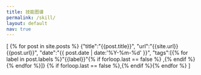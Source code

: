 ```yaml
---
title: 技能图谱
permalink: /skill/
layout: default
nav: true
---
```


[
{% for post in site.posts %}
  {"title":"{{post.title}}",
  "url":"{{site.url}}{{post.url}}",
  "date":"{{ post.date | date:'%Y-%m-%d' }}",
  "tags":[{% for label in post.labels %}"{{label}}"{% if forloop.last == false %} ,{% endif %}{% endfor %}]}
  {% if forloop.last == false %},{% endif %}{% endfor %}
]

<canvas id="skillboard" width="950" height="450"></canvas>
<script src="/assets/js/lib/arbor/arbor.js"></script>
<script src="/assets/js/lib/arbor/arbor-tween.js"></script>
<script src="/assets/js/lib/arbor/graphics.js"></script>
<script src="/assets/js/arbor_main.js"></script>